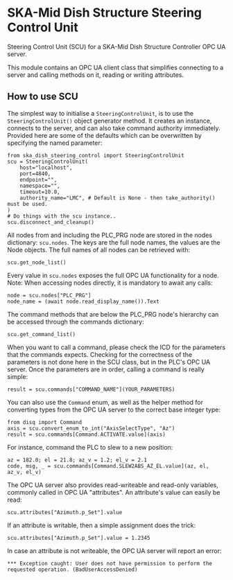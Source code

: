# SKA-Mid Dish Structure Steering Control Unit

Steering Control Unit (SCU) for a SKA-Mid Dish Structure Controller OPC UA server.

This module contains an OPC UA client class that simplifies connecting to a server and
calling methods on it, reading or writing attributes.

## How to use SCU

The simplest way to initialise a ``SteeringControlUnit``, is to use the ``SteeringControlUnit()``
object generator method. It creates an instance, connects to the server, and can also
take command authority immediately. Provided here are some of the defaults which can be
overwritten by specifying the named parameter:

    from ska_dish_steering_control import SteeringControlUnit
    scu = SteeringControlUnit(
        host="localhost",
        port=4840,
        endpoint="",
        namespace="",
        timeout=10.0,
        authority_name="LMC", # Default is None - then take_authority() must be used.
    )
    # Do things with the scu instance..
    scu.disconnect_and_cleanup()

All nodes from and including the PLC_PRG node are stored in the nodes dictionary:
``scu.nodes``. The keys are the full node names, the values are the Node objects.
The full names of all nodes can be retrieved with:

    scu.get_node_list()

Every value in ``scu.nodes`` exposes the full OPC UA functionality for a node.
Note: When accessing nodes directly, it is mandatory to await any calls:

    node = scu.nodes["PLC_PRG"]
    node_name = (await node.read_display_name()).Text

The command methods that are below the PLC_PRG node's hierarchy can be accessed through
the commands dictionary:

    scu.get_command_list()

When you want to call a command, please check the ICD for the parameters that the
commands expects. Checking for the correctness of the parameters is not done here
in the SCU class, but in the PLC's OPC UA server. Once the parameters are in order,
calling a command is really simple:

    result = scu.commands["COMMAND_NAME"](YOUR_PARAMETERS)

You can also use the ``Command`` enum, as well as the helper method for converting types
from the OPC UA server to the correct base integer type:

    from disq import Command
    axis = scu.convert_enum_to_int("AxisSelectType", "Az")
    result = scu.commands[Command.ACTIVATE.value](axis)

For instance, command the PLC to slew to a new position:

    az = 182.0; el = 21.8; az_v = 1.2; el_v = 2.1
    code, msg, _ = scu.commands[Command.SLEW2ABS_AZ_EL.value](az, el, az_v, el_v)

The OPC UA server also provides read-writeable and read-only variables, commonly
called in OPC UA "attributes". An attribute's value can easily be read:

    scu.attributes["Azimuth.p_Set"].value

If an attribute is writable, then a simple assignment does the trick:

    scu.attributes["Azimuth.p_Set"].value = 1.2345

In case an attribute is not writeable, the OPC UA server will report an error:

`*** Exception caught: User does not have permission to perform the requested operation.
(BadUserAccessDenied)`